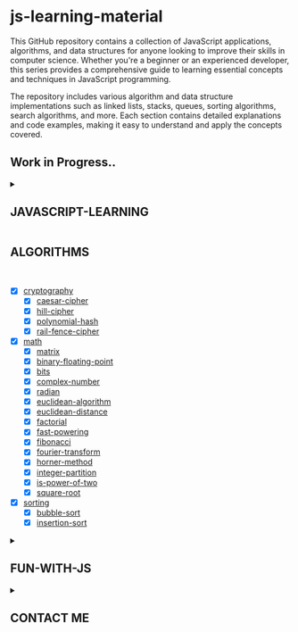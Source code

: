 # js-learning-material

This GitHub repository contains a collection of JavaScript applications, algorithms, and data structures for anyone looking to improve their skills in computer science. Whether you're a beginner or an experienced developer, this series provides a comprehensive guide to learning essential concepts and techniques in JavaScript programming.

The repository includes various algorithm and data structure implementations such as linked lists, stacks, queues, sorting algorithms, search algorithms, and more. Each section contains detailed explanations and code examples, making it easy to understand and apply the concepts covered.

## Work in Progress..

<details>

<summary>

## JAVASCRIPT-LEARNING &ensp;&ensp;

</summary>

<br>

- [x] [001-js-introduction](https://github.com/puftare/js-learning-material/tree/master/javascript-learning/001-js-introduction)
- [x] [002-data-types](https://github.com/puftare/js-learning-material/tree/master/javascript-learning/002-data-types)
  - [`E`] [examples](https://github.com/puftare/js-learning-material/tree/master/javascript-learning/002-data-types/examples)
  - [`S`] [solutions](https://github.com/puftare/js-learning-material/tree/master/javascript-learning/002-data-types/exercise-solutions)
  - [`EXER`] [exercise](https://github.com/puftare/js-learning-material/tree/master/javascript-learning/002-data-types/exercises)
- [x] [003-mathematical-operators](https://github.com/puftare/js-learning-material/tree/master/javascript-learning/003-mathematical-operators)
  - [`E`] [examples](https://github.com/puftare/js-learning-material/tree/master/javascript-learning/003-mathematical-operators/examples)
  - [`S`] [solutions](https://github.com/puftare/js-learning-material/tree/master/javascript-learning/003-mathematical-operators/exercise-solutions)
  - [`EXER`] [exercise](https://github.com/puftare/js-learning-material/tree/master/javascript-learning/003-mathematical-operators/exercises)
- [x] [004-boolean-operators](https://github.com/puftare/js-learning-material/tree/master/javascript-learning/004-boolean-operators)
  - [`E`] [examples](https://github.com/puftare/js-learning-material/tree/master/javascript-learning/004-boolean-operators/examples)
  - [`S`] [solutions](https://github.com/puftare/js-learning-material/tree/master/javascript-learning/004-boolean-operators/exercise-solutions)
  - [`EXER`] [exercise](https://github.com/puftare/js-learning-material/tree/master/javascript-learning/004-boolean-operators/exercises)
- [x] [005-conditional-statements](https://github.com/puftare/js-learning-material/tree/master/javascript-learning/005-conditional-statements)
  - [`E`] [examples](https://github.com/puftare/js-learning-material/tree/master/javascript-learning/005-conditional-statements/examples)
  - [`S`] [solutions](https://github.com/puftare/js-learning-material/tree/master/javascript-learning/005-conditional-statements/exercise-solutions)
  - [`EXER`] [exercise](https://github.com/puftare/js-learning-material/tree/master/javascript-learning/005-conditional-statements/exercises)
- [x] [006-for-loops](https://github.com/puftare/js-learning-material/tree/master/javascript-learning/006-for-loops)
  - [`E`] [examples](https://github.com/puftare/js-learning-material/tree/master/javascript-learning/006-for-loops/examples)
  - [`S`] [solutions](https://github.com/puftare/js-learning-material/tree/master/javascript-learning/006-for-loops/exercise-solutions)
  - [`EXER`] [exercise](https://github.com/puftare/js-learning-material/tree/master/javascript-learning/006-for-loops/exercises)
- [x] [007-while-loops](https://github.com/puftare/js-learning-material/tree/master/javascript-learning/007-while-loops)
  - [`E`] [examples](https://github.com/puftare/js-learning-material/tree/master/javascript-learning/007-while-loops/examples)
  - [`S`] [solutions](https://github.com/puftare/js-learning-material/tree/master/javascript-learning/007-while-loops/exercise-solutions)
  - [`EXER`] [exercise](https://github.com/puftare/js-learning-material/tree/master/javascript-learning/007-while-loops/exercises)
- [x] [008-functions](https://github.com/puftare/js-learning-material/tree/master/javascript-learning/008-functions)
  - [`E`] [examples](https://github.com/puftare/js-learning-material/tree/master/javascript-learning/008-functions/examples)
  - [`S`] [solutions](https://github.com/puftare/js-learning-material/tree/master/javascript-learning/008-functions/exercise-solutions)
  - [`EXER`] [exercise](https://github.com/puftare/js-learning-material/tree/master/javascript-learning/008-functions/exercises)
- [x] [009-arrays](https://github.com/puftare/js-learning-material/tree/master/javascript-learning/009-arrays)
  - [`E`] [examples](https://github.com/puftare/js-learning-material/tree/master/javascript-learning/009-arrays/examples)
  - [`S`] [solutions](https://github.com/puftare/js-learning-material/tree/master/javascript-learning/009-arrays/exercise-solutions)
  - [`EXER`] [exercise](https://github.com/puftare/js-learning-material/tree/master/javascript-learning/009-arrays/exercises)
- [x] [010-array-map](https://github.com/puftare/js-learning-material/tree/master/javascript-learning/010-array-map)
  - [`E`] [examples](https://github.com/puftare/js-learning-material/tree/master/javascript-learning/010-array-map/examples)
  - [`S`] [solutions](https://github.com/puftare/js-learning-material/tree/master/javascript-learning/010-array-map/exercise-solutions)
  - [`EXER`] [exercise](https://github.com/puftare/js-learning-material/tree/master/javascript-learning/010-array-map/exercises)
- [x] [011-array-filter](https://github.com/puftare/js-learning-material/tree/master/javascript-learning/011-array-filter)
  - [`E`] [examples](https://github.com/puftare/js-learning-material/tree/master/javascript-learning/011-array-filter/examples)
  - [`S`] [solutions](https://github.com/puftare/js-learning-material/tree/master/javascript-learning/011-array-filter/exercise-solutions)
  - [`EXER`] [exercise](https://github.com/puftare/js-learning-material/tree/master/javascript-learning/011-array-filter/exercises)
- [x] [012-array-reduce](https://github.com/puftare/js-learning-material/tree/master/javascript-learning/012-array-reduce)
  - [`E`] [examples](https://github.com/puftare/js-learning-material/tree/master/javascript-learning/012-array-reduce/examples)
  - [`S`] [solutions](https://github.com/puftare/js-learning-material/tree/master/javascript-learning/012-array-reduce/exercise-solutions)
  - [`EXER`] [exercise](https://github.com/puftare/js-learning-material/tree/master/javascript-learning/012-array-reduce/exercises)
- [x] [013-objects](https://github.com/puftare/js-learning-material/tree/master/javascript-learning/013-objects)
  - [`E`] [examples](https://github.com/puftare/js-learning-material/tree/master/javascript-learning/013-objects/examples)
  - [`S`] [solutions](https://github.com/puftare/js-learning-material/tree/master/javascript-learning/013-objects/exercise-solutions)
  - [`EXER`] [exercise](https://github.com/puftare/js-learning-material/tree/master/javascript-learning/013-objects/exercises)
- [x] [014-maps](https://github.com/puftare/js-learning-material/tree/master/javascript-learning/014-maps)
  - [`E`] [examples](https://github.com/puftare/js-learning-material/tree/master/javascript-learning/014-maps/examples)
  - [`S`] [solutions](https://github.com/puftare/js-learning-material/tree/master/javascript-learning/014-maps/exercise-solutions)
  - [`EXER`] [exercise](https://github.com/puftare/js-learning-material/tree/master/javascript-learning/014-maps/exercises)
- [x] [015-sets](https://github.com/puftare/js-learning-material/tree/master/javascript-learning/015-sets)
  - [`E`] [examples](https://github.com/puftare/js-learning-material/tree/master/javascript-learning/015-sets/examples)
  - [`S`] [solutions](https://github.com/puftare/js-learning-material/tree/master/javascript-learning/015-sets/exercise-solutions)
  - [`EXER`] [exercise](https://github.com/puftare/js-learning-material/tree/master/javascript-learning/015-sets/exercises)
- [x] [016-for-of-loops](https://github.com/puftare/js-learning-material/tree/master/javascript-learning/016-for-of-loops)
  - [`E`] [examples](https://github.com/puftare/js-learning-material/tree/master/javascript-learning/016-for-of-loops/examples)
  - [`S`] [solutions](https://github.com/puftare/js-learning-material/tree/master/javascript-learning/016-for-of-loops/exercise-solutions)
  - [`EXER`] [exercise](https://github.com/puftare/js-learning-material/tree/master/javascript-learning/016-for-of-loops/exercises)
- [x] [017-project-blackjack-game](https://github.com/puftare/js-learning-material/tree/master/javascript-learning/017-project-blackjack-game)
- [x] [018-promises](https://github.com/puftare/js-learning-material/tree/master/javascript-learning/018-promises)
  - [`E`] [examples](https://github.com/puftare/js-learning-material/tree/master/javascript-learning/018-promises/examples)
  - [`S`] [solutions](https://github.com/puftare/js-learning-material/tree/master/javascript-learning/018-promises/exercise-solutions)
  - [`EXER`] [exercise](https://github.com/puftare/js-learning-material/tree/master/javascript-learning/018-promises/exercises)
- [x] [019-error-handling](https://github.com/puftare/js-learning-material/tree/master/javascript-learning/019-error-handling)
  - [`E`] [examples](https://github.com/puftare/js-learning-material/tree/master/javascript-learning/019-error-handling/examples)
  - [`S`] [solutions](https://github.com/puftare/js-learning-material/tree/master/javascript-learning/019-error-handling/exercise-solutions)
  - [`EXER`] [exercise](https://github.com/puftare/js-learning-material/tree/master/javascript-learning/019-error-handling/exercises)
- [x] [020-async-await](https://github.com/puftare/js-learning-material/tree/master/javascript-learning/020-async-await)
  - [`E`] [examples](https://github.com/puftare/js-learning-material/tree/master/javascript-learning/020-async-await/examples)
  - [`S`] [solutions](https://github.com/puftare/js-learning-material/tree/master/javascript-learning/020-async-await/exercise-solutions)
  - [`EXER`] [exercise](https://github.com/puftare/js-learning-material/tree/master/javascript-learning/020-async-await/exercises)
- [x] [021-array-object-spread-syntax](https://github.com/puftare/js-learning-material/tree/master/javascript-learning/021-array-object-spread-syntax)
  - [`E`] [examples](https://github.com/puftare/js-learning-material/tree/master/javascript-learning/021-array-object-spread-syntax/examples)
  - [`S`] [solutions](https://github.com/puftare/js-learning-material/tree/master/javascript-learning/021-array-object-spread-syntax/exercise-solutions)
  - [`EXER`] [exercise](https://github.com/puftare/js-learning-material/tree/master/javascript-learning/021-array-object-spread-syntax/exercises)
- [x] [022-destructuring-syntax](https://github.com/puftare/js-learning-material/tree/master/javascript-learning/022-destructuring-syntax)
  - [`E`] [examples](https://github.com/puftare/js-learning-material/tree/master/javascript-learning/022-destructuring-syntax/examples)
  - [`S`] [solutions](https://github.com/puftare/js-learning-material/tree/master/javascript-learning/022-destructuring-syntax/exercise-solutions)
  - [`EXER`] [exercise](https://github.com/puftare/js-learning-material/tree/master/javascript-learning/022-destructuring-syntax/exercises)
- [x] [023-ternary-operator](https://github.com/puftare/js-learning-material/tree/master/javascript-learning/023-ternary-operator)
  - [`E`] [examples](https://github.com/puftare/js-learning-material/tree/master/javascript-learning/023-ternary-operator/examples)
  - [`S`] [solutions](https://github.com/puftare/js-learning-material/tree/master/javascript-learning/023-ternary-operator/exercise-solutions)
  - [`EXER`] [exercise](https://github.com/puftare/js-learning-material/tree/master/javascript-learning/023-ternary-operator/exercises)
- [x] [024-switch-statement](https://github.com/puftare/js-learning-material/tree/master/javascript-learning/024-switch-statement)
  - [`E`] [examples](https://github.com/puftare/js-learning-material/tree/master/javascript-learning/024-switch-statement/examples)
  - [`S`] [solutions](https://github.com/puftare/js-learning-material/tree/master/javascript-learning/024-switch-statement/exercise-solutions)
  - [`EXER`] [exercise](https://github.com/puftare/js-learning-material/tree/master/javascript-learning/024-switch-statement/exercises)
- [x] [025-generators](https://github.com/puftare/js-learning-material/tree/master/javascript-learning/025-generators)
  - [`E`] [examples](https://github.com/puftare/js-learning-material/tree/master/javascript-learning/025-generators/examples)
  - [`S`] [solutions](https://github.com/puftare/js-learning-material/tree/master/javascript-learning/025-generators/exercise-solutions)
  - [`EXER`] [exercise](https://github.com/puftare/js-learning-material/tree/master/javascript-learning/025-generators/exercises)
- [x] [026-async-generators](https://github.com/puftare/js-learning-material/tree/master/javascript-learning/026-async-generators)
  - [`E`] [examples](https://github.com/puftare/js-learning-material/tree/master/javascript-learning/026-async-generator/examples)
  - [`S`] [solutions](https://github.com/puftare/js-learning-material/tree/master/javascript-learning/026-async-generator/exercise-solutions)
  - [`EXER`] [exercise](https://github.com/puftare/js-learning-material/tree/master/javascript-learning/026-async-generator/exercises)
- [x] [027-symbols](https://github.com/puftare/js-learning-material/tree/master/javascript-learning/027-symbols)
  - [`E`] [examples](https://github.com/puftare/js-learning-material/tree/master/javascript-learning/027-symbols/examples)
  - [`S`] [solutions](https://github.com/puftare/js-learning-material/tree/master/javascript-learning/027-symbols/exercise-solutions)
  - [`EXER`] [exercise](https://github.com/puftare/js-learning-material/tree/master/javascript-learning/027-symbols/exercises)
- [x] [028-regular-expressions](https://github.com/puftare/js-learning-material/tree/master/javascript-learning/028-regular-expressions)
  - [`E`] [examples](https://github.com/puftare/js-learning-material/tree/master/javascript-learning/028-regular-expressions/examples)
  - [`S`] [solutions](https://github.com/puftare/js-learning-material/tree/master/javascript-learning/028-regular-expressions/exercise-solutions)
  - [`EXER`] [exercise](https://github.com/puftare/js-learning-material/tree/master/javascript-learning/028-regular-expressions/exercises)
- [x] [029-modules](https://github.com/puftare/js-learning-material/tree/master/javascript-learning/029-modules)
  - [`E`] [examples](https://github.com/puftare/js-learning-material/tree/master/javascript-learning/029-modules/examples)
  - [`S`] [solutions](https://github.com/puftare/js-learning-material/tree/master/javascript-learning/029-modules/exercise-solutions)
  - [`EXER`] [exercise](https://github.com/puftare/js-learning-material/tree/master/javascript-learning/029-modules/exercises)
- [x] [030-npm](https://github.com/puftare/js-learning-material/tree/master/javascript-learning/030-npm)
  - [`E`] [examples](https://github.com/puftare/js-learning-material/tree/master/javascript-learning/030-npm/examples)
  - [`S`] [solutions](https://github.com/puftare/js-learning-material/tree/master/javascript-learning/030-npm/exercise-solutions)
  - [`EXER`] [exercise](https://github.com/puftare/js-learning-material/tree/master/javascript-learning/030-npm/exercises)
- [x] [031-fetch-api](https://github.com/puftare/js-learning-material/tree/master/javascript-learning/031-fetch-api)
  - [`E`] [examples](https://github.com/puftare/js-learning-material/tree/master/javascript-learning/031-fetch-api/examples)
  - [`S`] [solutions](https://github.com/puftare/js-learning-material/tree/master/javascript-learning/031-fetch-api/exercise-solutions)
  - [`EXER`] [exercise](https://github.com/puftare/js-learning-material/tree/master/javascript-learning/031-fetch-api/exercises)
- [x] [032-project-pokemon-downloader-CLI](https://github.com/puftare/js-learning-material/tree/master/javascript-learning/032-project-pokemon-downloader-CLI)
- [x] [033-recursion](https://github.com/puftare/js-learning-material/tree/master/javascript-learning/033-recursion)
  - [`E`] [examples](https://github.com/puftare/js-learning-material/tree/master/javascript-learning/033-recursion/examples)
  - [`S`] [solutions](https://github.com/puftare/js-learning-material/tree/master/javascript-learning/033-recursion/exercise-solutions)
  - [`EXER`] [exercise](https://github.com/puftare/js-learning-material/tree/master/javascript-learning/033-recursion/exercises)
- [x] [034-closure](https://github.com/puftare/js-learning-material/tree/master/javascript-learning/034-closure)
  - [`E`] [examples](https://github.com/puftare/js-learning-material/tree/master/javascript-learning/034-closure/examples)
  - [`S`] [solutions](https://github.com/puftare/js-learning-material/tree/master/javascript-learning/034-closure/exercise-solutions)
  - [`EXER`] [exercise](https://github.com/puftare/js-learning-material/tree/master/javascript-learning/034-closure/exercises)
- [x] [035-prototypes](https://github.com/puftare/js-learning-material/tree/master/javascript-learning/035-prototypes)
  - [`E`] [examples](https://github.com/puftare/js-learning-material/tree/master/javascript-learning/035-prototypes/examples)
  - [`S`] [solutions](https://github.com/puftare/js-learning-material/tree/master/javascript-learning/035-prototypes/exercise-solutions)
  - [`EXER`] [exercise](https://github.com/puftare/js-learning-material/tree/master/javascript-learning/035-prototypes/exercises)
- [x] [036-this-keyword](https://github.com/puftare/js-learning-material/tree/master/javascript-learning/036-this-keyword)
  - [`E`] [examples](https://github.com/puftare/js-learning-material/tree/master/javascript-learning/036-this-keyword/examples)
  - [`S`] [solutions](https://github.com/puftare/js-learning-material/tree/master/javascript-learning/036-this-keyword/exercise-solutions)
  - [`EXER`] [exercise](https://github.com/puftare/js-learning-material/tree/master/javascript-learning/036-this-keyword/exercises)
- [x] [037-classes-oop-intro](https://github.com/puftare/js-learning-material/tree/master/javascript-learning/037-classes-oop-intro)
  - [`E`] [examples](https://github.com/puftare/js-learning-material/tree/master/javascript-learning/037-classes-oop-intro/examples)
  - [`S`] [solutions](https://github.com/puftare/js-learning-material/tree/master/javascript-learning/037-classes-oop-intro/exercise-solutions)
  - [`EXER`] [exercise](https://github.com/puftare/js-learning-material/tree/master/javascript-learning/037-classes-oop-intro/exercises)
- [x] [038-classes-oop-inheritance-polymorphism](https://github.com/puftare/js-learning-material/tree/master/javascript-learning038-classes-oop-inheritance-polymorphism)
  - [`E`] [examples](https://github.com/puftare/js-learning-material/tree/master/javascript-learning/038-classes-oop-inheritance-polymorphism/examples)
  - [`S`] [solutions](https://github.com/puftare/js-learning-material/tree/master/javascript-learning/038-classes-oop-inheritance-polymorphism/exercise-solutions)
  - [`EXER`] [exercise](https://github.com/puftare/js-learning-material/tree/master/javascript-learning/038-classes-oop-inheritance-polymorphism/exercises)
- [x] [039-encapsulation-static](https://github.com/puftare/js-learning-material/tree/master/javascript-learning/039-encapsulation-static)
  - [`E`] [examples](https://github.com/puftare/js-learning-material/tree/master/javascript-learning/039-encapsulation-static/examples)
  - [`S`] [solutions](https://github.com/puftare/js-learning-material/tree/master/javascript-learning/039-encapsulation-static/exercise-solutions)
  - [`EXER`] [exercise](https://github.com/puftare/js-learning-material/tree/master/javascript-learning/039-encapsulation-static/exercises)

</details>

<!-- <summary> -->

## ALGORITHMS

<!-- </summary> -->

<br>

- [x] [cryptography](https://github.com/puftare/js-learning-material/tree/master/algorithms/src/algorithms/cryptography)
  - [x] [caesar-cipher](https://github.com/puftare/js-learning-material/tree/master/algorithms/src/algorithms/cryptography/caesar-cipher)
  - [x] [hill-cipher](https://github.com/puftare/js-learning-material/tree/master/algorithms/src/algorithms/cryptography/hill-cipher)
  - [x] [polynomial-hash](https://github.com/puftare/js-learning-material/tree/master/algorithms/src/algorithms/cryptography/polynomial-hash)
  - [x] [rail-fence-cipher](https://github.com/puftare/js-learning-material/tree/master/algorithms/src/algorithms/cryptography/rail-fence-cipher)
- [x] [math](https://github.com/puftare/js-learning-material/tree/master/algorithms/src/algorithms/math)
  - [x] [matrix](https://github.com/puftare/js-learning-material/tree/master/algorithms/src/algorithms/math/matrix)
  - [x] [binary-floating-point](https://github.com/puftare/js-learning-material/tree/master/algorithms/src/algorithms/math/binary-floating-point)
  - [x] [bits](https://github.com/puftare/js-learning-material/tree/master/algorithms/src/algorithms/math/bits)
  - [x] [complex-number](https://github.com/puftare/js-learning-material/tree/master/algorithms/src/algorithms/math/complex-number)
  - [x] [radian](https://github.com/puftare/js-learning-material/tree/master/algorithms/src/algorithms/math/radian)
  - [x] [euclidean-algorithm](https://github.com/puftare/js-learning-material/tree/master/algorithms/src/algorithms/math/euclidean-algorithm)
  - [x] [euclidean-distance](https://github.com/puftare/js-learning-material/tree/master/algorithms/src/algorithms/math/euclidean-distance)
  - [x] [factorial](https://github.com/puftare/js-learning-material/tree/master/algorithms/src/algorithms/math/factorial)
  - [x] [fast-powering](https://github.com/puftare/js-learning-material/tree/master/algorithms/src/algorithms/math/fast-powering)
  - [x] [fibonacci](https://github.com/puftare/js-learning-material/tree/master/algorithms/src/algorithms/math/fibonacci)
  - [x] [fourier-transform](https://github.com/puftare/js-learning-material/tree/master/algorithms/src/algorithms/math/fourier-transform)
  - [x] [horner-method](https://github.com/puftare/js-learning-material/tree/master/algorithms/src/algorithms/math/horner-method)
  - [x] [integer-partition](https://github.com/puftare/js-learning-material/tree/master/algorithms/src/algorithms/math/integer-partition)
  - [x] [is-power-of-two](https://github.com/puftare/js-learning-material/tree/master/algorithms/src/algorithms/math/is-power-of-two)
  - [x] [square-root](https://github.com/puftare/js-learning-material/tree/master/algorithms/src/algorithms/math/square-root)
- [x] [sorting](https://github.com/puftare/js-learning-material/tree/master/algorithms/src/algorithms/sorting)
  - [x] [bubble-sort](https://github.com/puftare/js-learning-material/tree/master/algorithms/src/algorithms/sorting/bubble-sort)
  - [x] [insertion-sort](https://github.com/puftare/js-learning-material/tree/master/algorithms/src/algorithms/sorting/insertion-sort)

<!-- </details> -->

<details>

<summary>

## FUN-WITH-JS &ensp;&ensp;

</summary>

<br>

- [x] [jQuerry](https://github.com/puftare/js-learning-material/tree/master/fun-with-js/jQuerry)
  - [x] [js-minesweeper](https://github.com/puftare/js-learning-material/tree/master/fun-with-js/jQuerry/js-minesweeper)
  - [x] [js-pong](https://github.com/puftare/js-learning-material/tree/master/fun-with-js/jQuerry/js-pong)
  - [x] [browser-in-browser](https://github.com/puftare/js-learning-material/tree/master/fun-with-js/jQuerry/browserBrowser)
- [x] [js](https://github.com/puftare/js-learning-material/tree/master/fun-with-js/js)
  - [x] [js-questions](https://github.com/puftare/js-learning-material/tree/master/fun-with-js/js/questions.js)

</details>

<details>

<summary>

## CONTACT ME &ensp;&ensp;

</summary>

[puftare][def] 🤓

[def]: https://github.com/puftare

</details>

